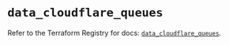 # `data_cloudflare_queues`

Refer to the Terraform Registry for docs: [`data_cloudflare_queues`](https://registry.terraform.io/providers/cloudflare/cloudflare/5.11.0/docs/data-sources/queues).
